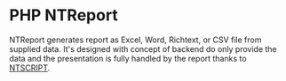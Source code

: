 # PHP NTReport

NTReport generates report as Excel, Word, Richtext, or CSV file from supplied data.
It's designed with concept of backend do only provide the data and the presentation
is fully handled by the report thanks to [NTSCRIPT](https://github.com/tohenk/php-ntscript).
